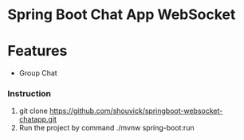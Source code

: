 # Spring Boot Chat App WebSocket

# Features
- Group Chat

### Instruction

1. git clone https://github.com/shouvick/springboot-websocket-chatapp.git
2. Run the project by command ./mvnw spring-boot:run
